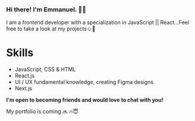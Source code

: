 ### Hi there! I'm Emmanuel. 👋🏾

<!--
**pidoxy/pidoxy** is a ✨ _special_ ✨ repository because its `README.md` (this file) appears on your GitHub profile.
-->

I am a frontend developer with a specialization in JavaScript || React...Feel free to take a look at my projects☺️🌿

# Skills
* JavaScript, CSS & HTML
* React.js 
* UI / UX fundamental knowledge, creating Figma designs
* Next.js



**I'm open to becoming friends and would love to chat with you!**


   My portfolio is coming 🔜 🔥😇
  
<!-- ### [![Anurag's github stats](https://github-readme-stats.vercel.app/api?username=pidoxy)](https://github.com/pidoxy/github-readme-stats)
 -->
<!--
Here are some ideas to get you started:

- 🔭 I’m currently working on ...
- 🌱 I’m currently learning ...
- 👯 I’m looking to collaborate on ...
- 🤔 I’m looking for help with ...
- 💬 Ask me about ...
- 📫 How to reach me: ...
- 😄 Pronouns: ...
- ⚡ Fun fact: ...
-->
